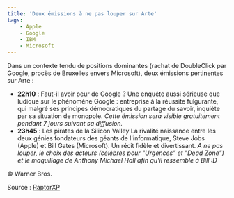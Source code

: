 ```yaml
---
title: 'Deux émissions à ne pas louper sur Arte'
tags:
    - Apple
    - Google
    - IBM
    - Microsoft
---
```


Dans un contexte tendu de positions dominantes (rachat de DoubleClick par
Google, procès de Bruxelles envers Microsoft), deux émissions pertinentes sur
Arte :

-   **22h10** : Faut-il avoir peur de Google ? Une enquête aussi sérieuse que
    ludique sur le phénomène Google : entreprise à la réussite fulgurante, qui
    malgré ses principes démocratiques du partage du savoir, inquiète par sa
    situation de monopole. _Cette émission sera visible gratuitement pendant 7
    jours suivant sa diffusion._
-   **23h45** : Les pirates de la Silicon Valley La rivalité naissance entre les
    deux génies fondateurs des géants de l'informatique, Steve Jobs (Apple) et
    Bill Gates (Microsoft). Un récit fidèle et divertissant. _A ne pas louper,
    le choix des acteurs (célèbres pour "Urgences" et "Dead Zone") et le
    maquillage de Anthony Michael Hall afin qu'il ressemble à Bill :D_

© Warner Bros.

Source :
[RaptorXP](http://blogs.codes-sources.com/raptorxp/archive/2007/04/20/reportage-ce-soir-faut-il-avoir-peur-de-google.aspx)
